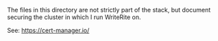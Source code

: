 The files in this directory are not strictly part of the stack, but document securing the cluster in which I run WriteRite on.

See: https://cert-manager.io/